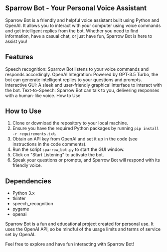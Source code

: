 ## Sparrow Bot - Your Personal Voice Assistant

Sparrow Bot is a friendly and helpful voice assistant built using Python and OpenAI. It allows you to interact with your computer using voice commands and get intelligent replies from the bot. Whether you need to find information, have a casual chat, or just have fun, Sparrow Bot is here to assist you!

## Features

Speech recognition: Sparrow Bot listens to your voice commands and responds accordingly.
OpenAI Integration: Powered by GPT-3.5 Turbo, the bot can generate intelligent replies to your questions and prompts.
Interactive GUI: A sleek and user-friendly graphical interface to interact with the bot.
Text-to-Speech: Sparrow Bot can talk to you, delivering responses with a human-like voice.
How to Use

## How to Use

1. Clone or download the repository to your local machine.
2. Ensure you have the required Python packages by running `pip install -r requirements.txt`.
3. Obtain an API key from OpenAI and set it up in the code (see instructions in the code comments).
4. Run the script `sparrow_bot.py` to start the GUI window.
5. Click on "Start Listening" to activate the bot.
6. Speak your questions or prompts, and Sparrow Bot will respond with its friendly voice.

## Dependencies

- Python 3.x
- tkinter
- speech_recognition
- pygame
- openai

Sparrow Bot is a fun and educational project created for personal use. It uses the OpenAI API, so be mindful of the usage limits and terms of service set by OpenAI.

Feel free to explore and have fun interacting with Sparrow Bot!
